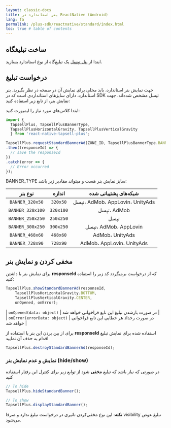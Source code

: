 ```yaml
---
layout: classic-docs
title: بنر استاندارد در ReactNative (Android)
lang: fa
permalink: /plus-sdk/reactnative/standard/index.html
toc: true # table of contents
---
```


## ساخت تبلیغگاه
ابتدا از [پنل تپسل](https://dashboard.tapsell.ir/) یک تبلیغ‌گاه از نوع استاندارد بسازید.

## درخواست تبلیغ
جهت نمایش بنر استاندارد، باید محلی برای نمایش آن در صفحه در نظر بگیرید. بنر استاندارد، دارای سایزهای استانداردی است که در SDK تپسل مشخص شده‌اند. جهت نمایش بنر، از تابع زیر استفاده کنید:


ابتدا کلاس‌های مورد نیاز را ایمپورت کنید:

```js
import { 
  TapsellPlus, TapsellPlusBannerType,
  TapsellPlusHorizontalGravity, TapsellPlusVerticalGravity
  } from 'react-native-tapsell-plus';
```

```js
TapsellPlus.requestStandardBannerAd(ZONE_ID, TapsellPlusBannerType.BANNER_320x50)
.then((responseId) => {
  // save the responseId
})
.catch(error => {
  // Error occurred
});
```

BANNER_TYPE سایز نمایش بنر هست و میتواند مقادیر زیر باشد:

|     نوع بنر      |  اندازه   |      شبکه‌های پشتیبانی شده      |
|:----------------:|:---------:|:-------------------------------:|
| `BANNER_320x50`  | `320x50`  | تپسل، AdMob، AppLovin، UnityAds |
| `BANNER_320x100` | `320x100` |           تپسل، AdMob           |
| `BANNER_250x250` | `250x250` |              تپسل               |
| `BANNER_300x250` | `300x250` |      تپسل، AdMob، AppLovin      |
| `BANNER_468x60`  | `468x60`  |         AdMob، UnityAds         |
| `BANNER_728x90`  | `728x90`  |    AdMob، AppLovin، UnityAds    |


## مخفی کردن و نمایش بنر
برای نمایش بنر با داشتن **responseId** که از درخواست برمیگردد کد زیر را استفاده کنید:

```js
TapsellPlus.showStandardBannerAd(responseId,
    TapsellPlusHorizontalGravity.BOTTOM,
    TapsellPlusVerticalGravity.CENTER,
    onOpened, onError);
```

| `onOpened(data: object)` | در صورت بازشدن تبلیغ این تابع فراخوانی خواهد شد |  
| `onError(errorData: object)` | در صورت رخداد هر خطایی این تابع فراخوانی خواهد شد |  

برای از بین بردن این بنر با استفاده از **responseId** استفاده شده برای نمایش تبلیغ اقدام به حذف آن نمایید

```js
TapsellPlus.destroyStandardBannerAd(responseId);
```

### نمایش و عدم نمایش بنر (hide/show)

در صورتی که نیاز باشد که تبلیغ **مخفی** شود از توابع زیر برای کنترل این رفتار استفاده کنید

```js
// To hide
TapsellPlus.hideStandardBanner();

// To show
TapsellPlus.displayStandardBanner();
```

**نکته**: این نوع مخفی‌کردن تاثیری در درخواست تبلیغ ندارد و صرفا visibility تبلیغ عوض می‌شود.
